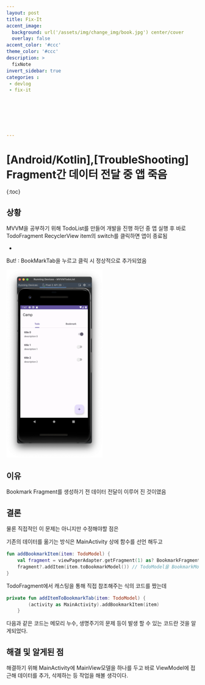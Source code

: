 ```yaml
---
layout: post
title: Fix-It
accent_image: 
  background: url('/assets/img/change_img/book.jpg') center/cover
  overlay: false
accent_color: '#ccc'
theme_color: '#ccc'
description: >
  fixNote
invert_sidebar: true
categories :
 - devlog
 - fix-it






---
```


# [Android/Kotlin],[TroubleShooting] Fragment간 데이터 전달 중 앱 죽음

{:toc}

## 상황

MVVM을 공부하기 위해 TodoList를 만들어 개발을 진행 하던 중 앱 실행 후 바로 TodoFragment RecyclerView item의 switch를 클릭하면 앱이 종료됨

+

But! : BookMarkTab을 누르고 클릭 시 정상적으로 추가되었음

<img src = "../../../assets/img/blog/image-20230914194731302.png" width = "50%">

## 이유

Bookmark Fragment를 생성하기 전 데이터 전달이 이루어 진 것이였음



## 결론

물론 직접적인 이 문제는 아니지만 수정해야할 점은

기존의 데이터를 옮기는 방식은 MainActivity 상에 함수를 선언 해두고

```kotlin
fun addBookmarkItem(item: TodoModel) {
    val fragment = viewPagerAdapter.getFragment(1) as? BookmarkFragment 
    fragment?.addItem(item.toBookmarkModel()) // TodoModel을 BookmarkModel로 변환하여 추가
}
```

TodoFragment에서 캐스팅을 통해 직접 참조해주는 식의 코드를 짰는데

```kotlin
private fun addItemToBookmarkTab(item: TodoModel) {
        (activity as MainActivity).addBookmarkItem(item) 
    }
```

다음과 같은 코드는 메모리 누수, 생명주기의 문제 등이 발생 할 수 있는 코드란 것을 알게되었다.



## 해결 및 알게된 점

해결하기 위해 MainActivity에 MainView모델을 하나를 두고 바로 ViewModel에 접근해 데이터를 추가, 삭제하는 등 작업을 해볼 생각이다.

